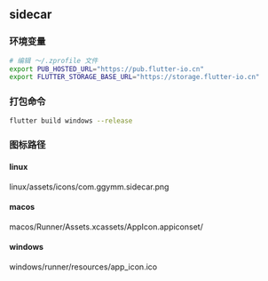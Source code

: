 ## sidecar

### 环境变量

```bash
# 编辑 ～/.zprofile 文件
export PUB_HOSTED_URL="https://pub.flutter-io.cn"
export FLUTTER_STORAGE_BASE_URL="https://storage.flutter-io.cn"
```

### 打包命令

```bash
flutter build windows --release
```

### 图标路径

#### linux

linux/assets/icons/com.ggymm.sidecar.png

#### macos

macos/Runner/Assets.xcassets/AppIcon.appiconset/

#### windows

windows/runner/resources/app_icon.ico
